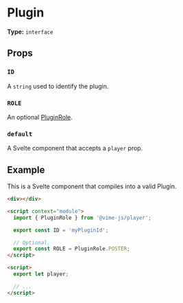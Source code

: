 # Plugin

**Type:** `interface`

## Props

### `ID`

A `string` used to identify the plugin.

### `ROLE`

An optional [PluginRole](./plugin-role.md).

### `default`

A Svelte component that accepts a `player` prop.

## Example

This is a Svelte component that compiles into a valid Plugin.

```html
<div></div>

<script context="module">
  import { PluginRole } from '@vime-js/player';

  export const ID = 'myPluginId';

  // Optional.
  export const ROLE = PluginRole.POSTER;
</script>

<script>
  export let player;

  // ...
</script>
```